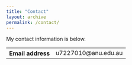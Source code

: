 ```yaml
---
title: "Contact"
layout: archive
permalink: /contact/
---
```


<style>
a:link {
  text-decoration: none;
}

a:visited {
  text-decoration: none;
}

a:hover {
  text-decoration: underline;
}

a:active {
  text-decoration: underline;
}

#copyConfirmation {
  display: none;
  position: fixed;
  bottom: 20px;
  left: 50%;
  transform: translateX(-50%);
  padding: 10px;
  background-color: #f8f8f8;
  border: 1px solid #ddd;
  border-radius: 5px;
  box-shadow: 0 2px 4px rgba(0,0,0,0.2);
  z-index: 1000;
}
</style>

<script>
function copyToClipboard(text) {
  var dummy = document.createElement("textarea");
  document.body.appendChild(dummy);
  dummy.value = text;
  dummy.select();
  document.execCommand("copy");
  document.body.removeChild(dummy);
  
  var confirmation = document.getElementById('copyConfirmation');
  confirmation.style.display = 'block';
  setTimeout(function(){ confirmation.style.display = 'none'; }, 2000);
}
</script>

My contact information is below.

<div>
<table style="white-space:nowrap; width:100%; border: none;">
  <tr>
    <th style="width:1px; white-space:nowrap; border: none;">Email address</th>
    <td style="white-space:nowrap; border: none;">
      <a href="javascript:void(0)" onclick="copyToClipboard('u7227010@anu.edu.au')">u7227010@anu.edu.au</a>
    </td>
  </tr>
</table>
</div>

<div id="copyConfirmation">Email address copied to clipboard!</div>